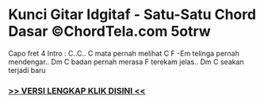 
 # Kunci Gitar Idgitaf - Satu-Satu Chord Dasar ©ChordTela.com 5otrw


Capo fret 4 Intro : C..C.. C mata pernah melihat C F -Em telinga pernah mendengar.. Dm C badan pernah merasa F terekam jelas.. Dm C seakan terjadi baru

###  <a href="https://shortlighzx.web.app?sq=Kunci Gitar Idgitaf - Satu-Satu Chord Dasar ©ChordTela.com"> >> VERSI LENGKAP KLIK DISINI << </a>
